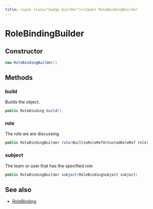 ```yaml
---
title: <span class="badge builder"></span> RoleBindingBuilder
---
```

# <span class="badge builder"></span> RoleBindingBuilder

## Constructor

```java
new RoleBindingBuilder()
```
## Methods

### <span class="badge object-method"></span> build

Builds the object.

```java
public RoleBinding build()
```

### <span class="badge object-method"></span> role

The role we are discussing

```java
public RoleBindingBuilder role(BuiltinRoleRefOrCustomRoleRef role)
```

### <span class="badge object-method"></span> subject

The team or user that has the specified role

```java
public RoleBindingBuilder subject(RoleBindingSubject subject)
```

## See also

 * <span class="badge object-type-class"></span> [RoleBinding](./object-RoleBinding.md)
